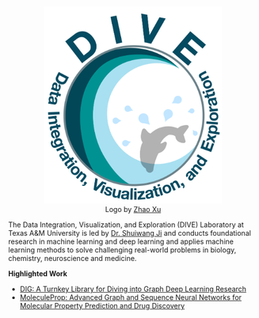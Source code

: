 <p align="center">
<img src="https://github.com/divelab/divelab/blob/main/dive_logo.jpeg" width="360" class="center" alt="logo"/>
    <br/>
Logo by <a href="https://zoexu119.github.io/">Zhao Xu</a>
</p>

The Data Integration, Visualization, and Exploration (DIVE) Laboratory at Texas A&M University is led by [Dr. Shuiwang Ji](http://people.tamu.edu/~sji/ "Dr. Shuiwang Ji") and conducts foundational research in machine learning and deep learning and applies machine learning methods to solve challenging real-world problems in biology, chemistry, neuroscience and medicine.



**Highlighted Work**
* [DIG: A Turnkey Library for Diving into Graph Deep Learning Research](https://github.com/divelab/DIG)
* [MoleculeProp: Advanced Graph and Sequence Neural Networks for Molecular Property Prediction and Drug Discovery](https://github.com/divelab/MoleculeProp)
